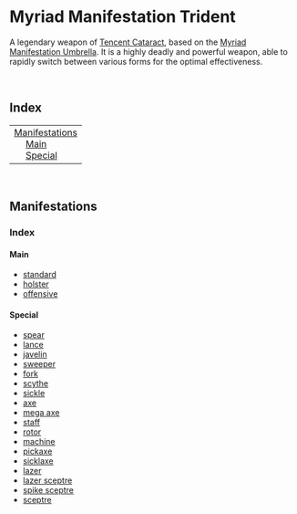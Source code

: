 # Myriad Manifestation Trident

A legendary weapon of [Tencent Cataract](–), based on the [Myriad Manifestation Umbrella](https://the-kings-avatar.fandom.com/wiki/Myriad_Manifestation_Umbrella). It is a highly deadly and powerful weapon, able to rapidly switch between various forms for the optimal effectiveness.


<br>


## Index

<table>
  <td>
    <a href="#manifestations"> Manifestations </a> <br>
    &emsp; <a href="#main"> Main </a> <br>
    &emsp; <a href="#special"> Special </a> <br>
  </td>
</table>


<br>


## Manifestations

### Index

#### Main
- [standard](#standard)
- [holster](#holster)
- [offensive](#offensive)

#### Special
- [spear](#spear)
- [lance](#lance)
- [javelin](#javelin)
- [sweeper](#sweeper)
- [fork](#fork)
- [scythe](#scythe)
- [sickle](#sickle)
- [axe](#axe)
- [mega axe](#mega-axe)
- [staff](#staff)
- [rotor](#rotor)
- [machine](#machine)
- [pickaxe](#pickaxe)
- [sicklaxe](#sicklaxe)
- [lazer](#lazer)
- [lazer sceptre](#lazer-sceptre)
- [spike sceptre](#spike-sceptre)
- [sceptre](#sceptre)
